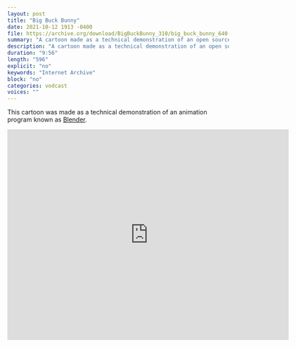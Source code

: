 ```yaml
---
layout: post
title: "Big Buck Bunny"
date: 2021-10-12 1913 -0400
file: https://archive.org/download/BigBuckBunny_310/big_buck_bunny_640.mp4
summary: "A cartoon made as a technical demonstration of an open source software project."
description: "A cartoon made as a technical demonstration of an open source software project."
duration: "9:56"
length: "596"
explicit: "no" 
keywords: "Internet Archive"
block: "no" 
categories: vodcast
voices: ""
---
```


This cartoon was made as a technical demonstration of an animation program known as [Blender](https://www.blender.org/).

<iframe src="https://archive.org/embed/BigBuckBunny_310" width="640" height="480" frameborder="0" webkitallowfullscreen="true" mozallowfullscreen="true" allowfullscreen></iframe>


















